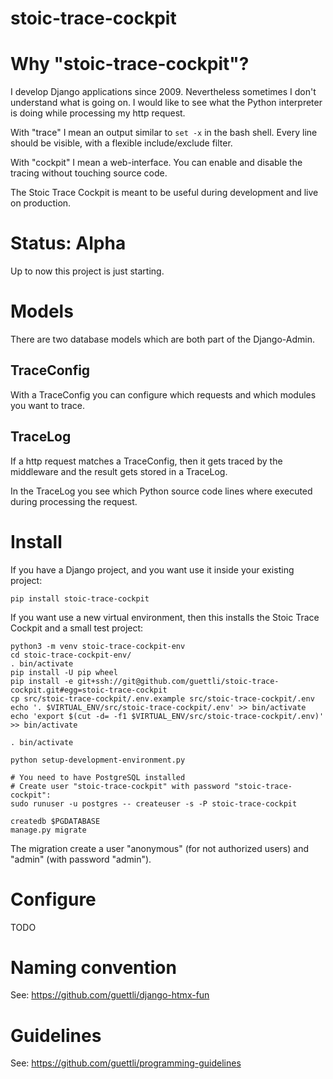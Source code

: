 # stoic-trace-cockpit

# Why "stoic-trace-cockpit"?

I develop Django applications since 2009. Nevertheless sometimes I don't understand what is going on.
I would like to see what the Python interpreter is doing while processing my http request.

With "trace" I mean an output similar to `set -x` in the bash shell. Every line should be visible,
with a flexible include/exclude filter.

With "cockpit" I mean a web-interface. You can enable and disable the tracing without touching source code.

The Stoic Trace Cockpit is meant to be useful during development and live on production.

# Status: Alpha

Up to now this project is just starting.

# Models

There are two database models which are both part of the Django-Admin.

## TraceConfig

With a TraceConfig you can configure which requests and which modules you want to trace.

## TraceLog

If a http request matches a TraceConfig, then it gets traced by the middleware and the result gets
stored in a TraceLog. 

In the TraceLog you see which Python source code lines where executed during processing the request.

# Install

If you have a Django project, and you want use it inside your existing project:

```
pip install stoic-trace-cockpit
```

If you want use a new virtual environment, then this installs the Stoic Trace Cockpit and
a small test project:

```
python3 -m venv stoic-trace-cockpit-env
cd stoic-trace-cockpit-env/
. bin/activate
pip install -U pip wheel
pip install -e git+ssh://git@github.com/guettli/stoic-trace-cockpit.git#egg=stoic-trace-cockpit
cp src/stoic-trace-cockpit/.env.example src/stoic-trace-cockpit/.env
echo '. $VIRTUAL_ENV/src/stoic-trace-cockpit/.env' >> bin/activate
echo 'export $(cut -d= -f1 $VIRTUAL_ENV/src/stoic-trace-cockpit/.env)' >> bin/activate

. bin/activate

python setup-development-environment.py

# You need to have PostgreSQL installed
# Create user "stoic-trace-cockpit" with password "stoic-trace-cockpit":
sudo runuser -u postgres -- createuser -s -P stoic-trace-cockpit

createdb $PGDATABASE
manage.py migrate
```

The migration create a user "anonymous" (for not authorized users) and "admin" (with password "admin").

# Configure

TODO


# Naming convention

See: https://github.com/guettli/django-htmx-fun

# Guidelines

See: https://github.com/guettli/programming-guidelines

